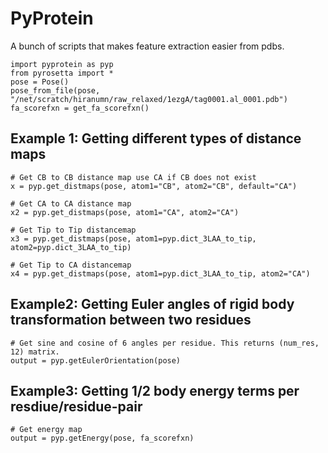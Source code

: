 # PyProtein

A bunch of scripts that makes feature extraction easier from pdbs.

```
import pyprotein as pyp
from pyrosetta import *
pose = Pose()
pose_from_file(pose, "/net/scratch/hiranumn/raw_relaxed/1ezgA/tag0001.al_0001.pdb")
fa_scorefxn = get_fa_scorefxn()
```

## Example 1: Getting different types of distance maps
```
# Get CB to CB distance map use CA if CB does not exist
x = pyp.get_distmaps(pose, atom1="CB", atom2="CB", default="CA")

# Get CA to CA distance map
x2 = pyp.get_distmaps(pose, atom1="CA", atom2="CA")

# Get Tip to Tip distancemap
x3 = pyp.get_distmaps(pose, atom1=pyp.dict_3LAA_to_tip, atom2=pyp.dict_3LAA_to_tip)

# Get Tip to CA distancemap
x4 = pyp.get_distmaps(pose, atom1=pyp.dict_3LAA_to_tip, atom2="CA")
```

## Example2: Getting Euler angles of rigid body transformation between two residues
```
# Get sine and cosine of 6 angles per residue. This returns (num_res, 12) matrix.
output = pyp.getEulerOrientation(pose)  
```

## Example3: Getting 1/2 body energy terms per resdiue/residue-pair
```
# Get energy map
output = pyp.getEnergy(pose, fa_scorefxn)
```
